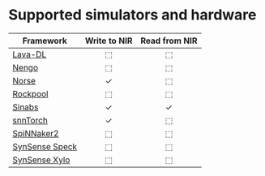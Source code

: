 # Supported simulators and hardware

| **Framework** | **Write to NIR** | **Read from NIR** |
| --------------- | :--: | :--: |
| [Lava-DL](https://github.com/lava-nc/lava-dl) | ⬚ | ⬚ |
| [Nengo](https://nengo.ai) | ⬚ | ⬚ |
| [Norse](https://github.com/norse/norse) | ✓ | ⬚ |
| [Rockpool](https://rockpool.ai) | ⬚ | ⬚ |
| [Sinabs](https://sinabs.readthedocs.io) | ✓ | ✓ |
| [snnTorch](https://github.com/jeshraghian/snntorch/) | ✓ | ⬚ |
| [SpiNNaker2](https://spinncloud.com/portfolio/spinnaker2/) | ⬚ | ⬚ |
| [SynSense Speck](https://www.synsense.ai/products/speck-2/) | ⬚ | ⬚ |
| [SynSense Xylo](https://www.synsense.ai/products/xylo/) | ⬚ | ⬚ |